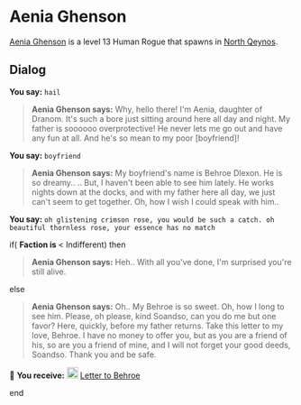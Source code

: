# Aenia Ghenson



[Aenia Ghenson](/npc/2096) is a level 13 Human Rogue that spawns in [North Qeynos](/zone/2).



## Dialog

**You say:** `hail`



>**Aenia Ghenson says:** Why, hello there!  I'm Aenia, daughter of Dranom.  It's such a bore just sitting around here all day and night.  My father is soooooo overprotective! He never lets me go out and have any fun at all.  And he's so mean to my poor [boyfriend]!

**You say:** `boyfriend`



>**Aenia Ghenson says:** My boyfriend's name is Behroe Dlexon.  He is so dreamy..  <sigh>..  But, I haven't been able to see him lately.  He works nights down at the docks, and with my father here all day, we just can't seem to get together.  Oh, how I wish I could speak with him..

**You say:** `oh glistening crimson rose, you would be such a catch. oh beautiful thornless rose, your essence has no match`



if( **Faction is** < Indifferent) then 



>**Aenia Ghenson says:** Heh.. With all you've done, I'm surprised you're still alive.


else



>**Aenia Ghenson says:** Oh..   My Behroe is so sweet.  Oh, how I long to see him.  Please, oh please, kind Soandso, can you do me but one favor? Here, quickly, before my father returns.  Take this letter to my love, Behroe.  I have no money to offer you, but as you are a friend of his, so are you a friend of mine, and I will not forget your good deeds, Soandso.  Thank you and be safe.



 &#127873; **You receive:**  <img style="background:url(/static/icons/blank_slot.gif);width:20px;height:20px;" src="/static/icons/item_866.png" alt="" /> <a
                                href="/item/18027" data-url="18027" class="tooltip-link link">Letter to Behroe</a>

end
